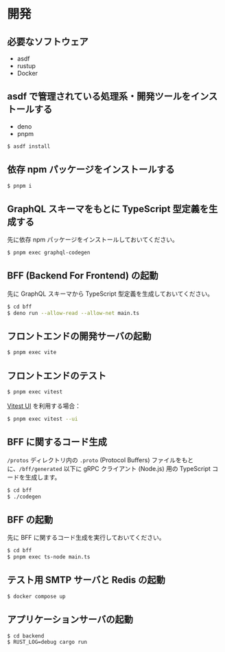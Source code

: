 # 開発

## 必要なソフトウェア

- asdf
- rustup
- Docker

## asdf で管理されている処理系・開発ツールをインストールする

- deno
- pnpm

```bash
$ asdf install
```

## 依存 npm パッケージをインストールする

```bash
$ pnpm i
```

## GraphQL スキーマをもとに TypeScript 型定義を生成する

先に依存 npm パッケージをインストールしておいてください。

```bash
$ pnpm exec graphql-codegen
```

## BFF (Backend For Frontend) の起動

先に GraphQL スキーマから TypeScript 型定義を生成しておいてください。

```bash
$ cd bff
$ deno run --allow-read --allow-net main.ts
```

## フロントエンドの開発サーバの起動

```bash
$ pnpm exec vite
```

## フロントエンドのテスト

```bash
$ pnpm exec vitest
```

[Vitest UI](https://vitest.dev/guide/ui.html) を利用する場合：

```bash
$ pnpm exec vitest --ui
```

## BFF に関するコード生成

`/protos` ディレクトリ内の `.proto` (Protocol Buffers) ファイルをもとに、`/bff/generated` 以下に gRPC クライアント (Node.js) 用の TypeScript コードを生成します。

```bash
$ cd bff
$ ./codegen
```

## BFF の起動

先に BFF に関するコード生成を実行しておいてください。

```bash
$ cd bff
$ pnpm exec ts-node main.ts
```

## テスト用 SMTP サーバと Redis の起動

```bash
$ docker compose up
```

## アプリケーションサーバの起動

```bash
$ cd backend
$ RUST_LOG=debug cargo run
```
